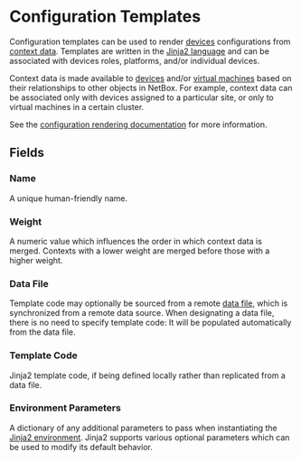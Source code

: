 # Configuration Templates

Configuration templates can be used to render [devices](../dcim/device.md) configurations from [context data](../../features/context-data.md). Templates are written in the [Jinja2 language](https://jinja.palletsprojects.com/) and can be associated with devices roles, platforms, and/or individual devices.

Context data is made available to [devices](../dcim/device.md) and/or [virtual machines](../virtualization/virtualmachine.md) based on their relationships to other objects in NetBox. For example, context data can be associated only with devices assigned to a particular site, or only to virtual machines in a certain cluster.

See the [configuration rendering documentation](../../features/configuration-rendering.md) for more information.

## Fields

### Name

A unique human-friendly name.

### Weight

A numeric value which influences the order in which context data is merged. Contexts with a lower weight are merged before those with a higher weight.

### Data File

Template code may optionally be sourced from a remote [data file](../core/datafile.md), which is synchronized from a remote data source. When designating a data file, there is no need to specify template code: It will be populated automatically from the data file.

### Template Code

Jinja2 template code, if being defined locally rather than replicated from a data file.

### Environment Parameters

A dictionary of any additional parameters to pass when instantiating the [Jinja2 environment](https://jinja.palletsprojects.com/en/3.1.x/api/#jinja2.Environment). Jinja2 supports various optional parameters which can be used to modify its default behavior.
